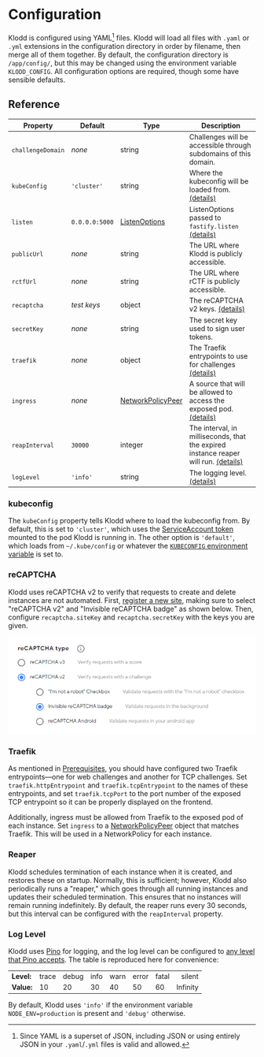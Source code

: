 # Configuration

Klodd is configured using YAML[^1] files. Klodd will load all files with `.yaml` or `.yml` extensions in the configuration directory in order by filename, then merge all of them together. By default, the configuration directory is `/app/config/`, but this may be changed using the environment variable `KLODD_CONFIG`. All configuration options are required, though some have sensible defaults.

[^1]: Since YAML is a superset of JSON, including JSON or using entirely JSON in your `.yaml`/`.yml` files is valid and allowed.

## Reference

| Property          | Default        | Type                     | Description                                                                                    |
| ----------------- | -------------- | ------------------------ | ---------------------------------------------------------------------------------------------- |
| `challengeDomain` | _none_         | string                   | Challenges will be accessible through subdomains of this domain.                               |
| `kubeConfig`      | `'cluster'`    | string                   | Where the kubeconfig will be loaded from. [(details)](#kubeconfig)                             |
| `listen`          | `0.0.0.0:5000` | [ListenOptions][lo]      | ListenOptions passed to `fastify.listen` [(details)][lo]                                       |
| `publicUrl`       | _none_         | string                   | The URL where Klodd is publicly accessible.                                                    |
| `rctfUrl`         | _none_         | string                   | The URL where rCTF is publicly accessible.                                                     |
| `recaptcha`       | _test keys_    | object                   | The reCAPTCHA v2 keys. [(details)](#recaptcha)                                                 |
| `secretKey`       | _none_         | string                   | The secret key used to sign user tokens.                                                       |
| `traefik`         | _none_         | object                   | The Traefik entrypoints to use for challenges [(details)](#traefik)                            |
| `ingress`         | _none_         | [NetworkPolicyPeer][npp] | A source that will be allowed to access the exposed pod. [(details)](#traefik)                 |
| `reapInterval`    | `30000`        | integer                  | The interval, in milliseconds, that the expired instance reaper will run. [(details)](#reaper) |
| `logLevel`        | `'info'`       | string                   | The logging level. [(details)](#log-level)                                                      |

[npp]: https://kubernetes.io/docs/reference/generated/kubernetes-api/v1.24/#networkpolicypeer-v1-networking-k8s-io
[lo]: https://nodejs.org/api/net.html#serverlistenoptions-callback

### kubeconfig

The `kubeConfig` property tells Klodd where to load the kubeconfig from. By default, this is set to `'cluster'`, which uses the [ServiceAccount token](https://kubernetes.io/docs/reference/access-authn-authz/authentication/#service-account-tokens) mounted to the pod Klodd is running in. The other option is `'default'`, which loads from `~/.kube/config` or whatever the [`KUBECONFIG` environment variable](https://kubernetes.io/docs/tasks/access-application-cluster/configure-access-multiple-clusters/#set-the-kubeconfig-environment-variable) is set to.

### reCAPTCHA

Klodd uses reCAPTCHA v2 to verify that requests to create and delete instances are not automated. First, [register a new site](https://www.google.com/recaptcha/admin/create), making sure to select "reCAPTCHA v2" and "Invisible reCAPTCHA badge" as shown below. Then, configure `recaptcha.siteKey` and `recaptcha.secretKey` with the keys you are given.

![Screenshot showing reCAPTCHA v2 and Invisible reCAPTCHA badge selected](../img/recaptcha.png)

### Traefik

As mentioned in [Prerequisites](./prerequisites.md), you should have configured two Traefik entrypoints—one for web challenges and another for TCP challenges. Set `traefik.httpEntrypoint` and `traefik.tcpEntrypoint` to the names of these entrypoints, and set `traefik.tcpPort` to the port number of the exposed TCP entrypoint so it can be properly displayed on the frontend.

Additionally, ingress must be allowed from Traefik to the exposed pod of each instance. Set `ingress` to a [NetworkPolicyPeer][npp] object that matches Traefik. This will be used in a NetworkPolicy for each instance.

### Reaper

Klodd schedules termination of each instance when it is created, and restores these on startup. Normally, this is sufficient; however, Klodd also periodically runs a "reaper," which goes through all running instances and updates their scheduled termination. This ensures that no instances will remain running indefinitely. By default, the reaper runs every 30 seconds, but this interval can be configured with the `reapInterval` property.

### Log Level

Klodd uses [Pino](https://getpino.io/) for logging, and the log level can be configured to [any level that Pino accepts](https://getpino.io/#/docs/api?id=loggerlevel-string-gettersetter). The table is reproduced here for convenience:

|            |       |       |      |      |       |       |          |
|:-----------|-------|-------|------|------|-------|-------|---------:|
| **Level:** | trace | debug | info | warn | error | fatal | silent   |
| **Value:** | 10    | 20    | 30   | 40   | 50    | 60    | Infinity |

By default, Klodd uses `'info'` if the environment variable `NODE_ENV=production` is present and `'debug'` otherwise.
